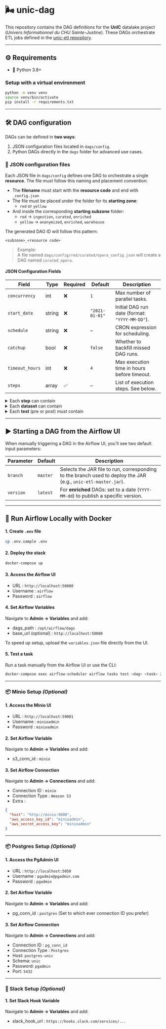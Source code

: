 # 🌬️ unic-dag

This repository contains the DAG definitions for the **UnIC** datalake project (_Univers Informationnel du CHU Sainte-Justine_). These DAGs orchestrate ETL jobs defined in the [unic-etl repository](https://github.com/Ferlab-Ste-Justine/unic-etl).

---

## ⚙️ Requirements

- 🐍 Python 3.8+

### Setup with a virtual environment
```bash
python -m venv venv
source venv/bin/activate
pip install -r requirements.txt
```
---
## 🛠️ DAG configuration
DAGs can be defined in **two ways**:
1. JSON configuration files located in `dags/config`.
2. Python DAGs directly in the `dags` folder for advanced use cases.

### 📄 JSON configuration files
Each JSON file in `dags/config` defines one DAG to orchestrate a single **resource**. The file must follow this naming and placement convention:
- The **filename** must start with the **resource code** and end with `_config.json`
- The file must be placed under the folder for its **starting zone**:  
  - `red` or `yellow`
- And inside the corresponding **starting subzone** folder:  
  - `red` → `ingestion`, `curated`, `enriched`  
  - `yellow` → `anonymized`, `enriched`, `warehouse`

The generated DAG ID will follow this pattern:

```
<subzone>_<resource code>
```

> Example:  
> A file named `dags/config/red/curated/opera_config.json` will create a DAG named `curated_opera`.

#### JSON Configuration Fields
| Field           | Type   | Required | Default        | Description                                    |
| --------------- | ------ | -------- |----------------|------------------------------------------------|
| `concurrency`   | int    | ❌        | `1`            | Max number of parallel tasks.                  |
| `start_date`    | string | ❌        | `"2021-01-01"` | Initial DAG run date (format: `"YYYY-MM-DD"`). |
| `schedule`      | string | ❌        | –              | CRON expression for scheduling.                |
| `catchup`       | bool   | ❌        | `false`        | Whether to backfill missed DAG runs.           |
| `timeout_hours` | int    | ❌        | `4`            | Max execution time in hours before timeout.    |
| `steps`         | array  | ✅        | –              | List of execution steps. See below.            |


<details> <summary>Each <b>step</b> can contain</summary>

| Step Field              | Type   | Required | Default | Description                                                                               |
| ----------------------- | ------ | -------- | ------- |-------------------------------------------------------------------------------------------|
| `destination_zone`      | string | ✅        | –       | Target zone (e.g., `"red"`, `"yellow"`, `"green"`).                                       |
| `destination_subzone`   | string | ✅        | –       | Subzone within the zone (e.g., `"curated"`, `"released"`).                                |
| `main_class`            | string | ❌        | –       | Main class to run in `unic-etl`. Optional for published tasks.                            |
| `multiple_main_methods` | bool   | ❌        | `false` | Whether multiple entrypoints exist in the main class.                                     |
| `pre_tests`             | array  | ❌        | `[]`    | QA tests before step execution. See below.                                                |
| `datasets`              | array  | ✅        | –       | List of datasets to process in the step. One task per dataset will be created. See below. |
| `post_tests`            | array  | ❌        | `[]`    | QA tests after step execution. See below.                                                 |
| `optimize`              | array  | ❌        | `[]`    | List of dataset IDs to optimize (i.e. Delta compaction).                                  |
</details>

<details> <summary>Each <b>dataset</b> can contain</summary>

| Dataset Field  | Type   | Required | Default | Description                                                                                                                                    |
| -------------- | ------ | -------- |---------|------------------------------------------------------------------------------------------------------------------------------------------------|
| `dataset_id`   | string | ✅        | –       | Dataset ID. Supports wildcards.                                                                                                                |
| `cluster_type` | string | ❌        | –       | Cluster size (`"xsmall"`, `"small"`, `"medium"` or `"large"`). Optional for published tasks.                                                   |
| `run_type`     | string | ❌        | –       | Execution type (`"default"` or `"initial"` to reset data). Optional for published tasks.                                                       |
| `pass_date`    | bool   | ❌        | –       | Whether to pass the execution date as a `--date` parameter (for enriched tasks) or a `--version` parameter (for released and published tasks). |
| `dependencies` | array  | ✅        | -       | List of dataset IDs to run upstream. Set to `[]` if there are no upstream dependencies.                                                        |
</details>


<details> <summary>Each <b>test</b> (pre or post) must contain</summary>

| Test Field     | Type   | Required | Default | Description                                                                                                                                  |
|----------------| ------ | -------- |---------|----------------------------------------------------------------------------------------------------------------------------------------------|
| `name`         | string | ✅        | –       | Name of the QA test in `unic-etl`.                                                                                                           |
| `destinations` | string | ✅        | –       | List of dataset IDs to test. Supports wildcards.                                                                                             |
</details>

---

## ▶️ Starting a DAG from the Airflow UI

When manually triggering a DAG in the Airflow UI, you'll see two default input parameters:

| Parameter | Default     | Description                                                                                                    |
|-----------|-------------|----------------------------------------------------------------------------------------------------------------|
| `branch`  | `master`    | Selects the JAR file to run, corresponding to the branch used to deploy the JAR (e.g., `unic-etl-master.jar`). |
| `version` | `latest`    | For **enriched** DAGs: set to a date (`YYYY-MM-dd`) to publish a specific version.                                 |

---
## 🐳 Run Airflow Locally with Docker

#### 1. Create `.env` file

```bash
cp .env.sample .env
```

#### 2. Deploy the stack

```bash
docker-compose up
```

#### 3. Access the Airflow UI

- URL : `http://localhost:50080`
- Username : `airflow`
- Password : `airflow`

#### 4. Set Airflow Variables
Navigate to **Admin → Variables** and add:
- dags_path : `/opt/airflow/dags`
- base_url (optional) : `http://localhost:50080`

To speed up setup, upload the `variables.json` file directly from the UI.

#### 5. Test a task
Run a task manually from the Airflow UI or use the CLI:
```bash
docker-compose exec airflow-scheduler airflow tasks test <dag> <task> 2022-01-01
```
---


### 📦 Minio Setup _(Optional)_

#### 1. Access the Minio UI

- URL : `http://localhost:59001`
- Username : `minioadmin`
- Password : `minioadmin`

#### 2. Set Airflow Variable
Navigate to **Admin → Variables** and add:

- s3_conn_id : `minio`

#### 3. Set Airflow Connection
Navigate to **Admin → Connections** and add:

- Connection ID : `minio`
- Connection Type : `Amazon S3`
- Extra :

```json
{
  "host": "http://minio:9000",
  "aws_access_key_id": "minioadmin",
  "aws_secret_access_key": "minioadmin"
}
```
---


### 📦 Postgres Setup _(Optional)_

#### 1. Access the PgAdmin UI

- URL : `http://localhost:5050`
- Username : `pgadmin@pgadmin.com`
- Password : `pgadmin`

#### 2. Set Airflow Variable
Navigate to **Admin → Variables** and add:

- pg_conn_id : `postgres` (Set to which ever connection ID you prefer)

#### 3. Set Airflow Connection
Navigate to **Admin → Connections** and add:

- Connection ID : `pg_conn_id`
- Connection Type : `Postgres`
- Host: `postgres-unic`
- Schema: `unic`
- Password: `pgadmin`
- Port: `5432`

---
### 🔔 Slack Setup _(Optional)_
#### 1. Set Slack Hook Variable
Navigate to **Admin → Variables** and add:

- slack_hook_url : `https://hooks.slack.com/services/...`